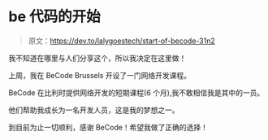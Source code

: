 # be 代码的开始

> 原文：<https://dev.to/lalygoestech/start-of-becode-31n2>

我不知道在哪里与人们分享这个，所以我决定在这里做！

上周，我在 BeCode Brussels 开设了一门网络开发课程。

BeCode 在比利时提供网络开发的短期课程(6 个月),我不敢相信我是其中的一员。

他们帮助我成长为一名开发人员，这是我的梦想之一。

到目前为止一切顺利，感谢 BeCode！希望我做了正确的选择！
